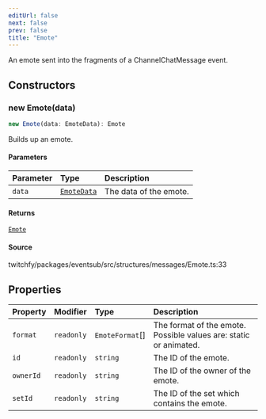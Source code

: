 ```yaml
---
editUrl: false
next: false
prev: false
title: "Emote"
---
```


An emote sent into the fragments of a ChannelChatMessage event.

## Constructors

### new Emote(data)

```ts
new Emote(data: EmoteData): Emote
```

Builds up an emote.

#### Parameters

| Parameter | Type | Description |
| :------ | :------ | :------ |
| `data` | [`EmoteData`](/api/eventsub/interfaces/emotedata/) | The data of the emote. |

#### Returns

[`Emote`](/api/eventsub/classes/emote/)

#### Source

twitchfy/packages/eventsub/src/structures/messages/Emote.ts:33

## Properties

| Property | Modifier | Type | Description |
| :------ | :------ | :------ | :------ |
| `format` | `readonly` | `EmoteFormat`[] | The format of the emote. Possible values are: static or animated. |
| `id` | `readonly` | `string` | The ID of the emote. |
| `ownerId` | `readonly` | `string` | The ID of the owner of the emote. |
| `setId` | `readonly` | `string` | The ID of the set which contains the emote. |
